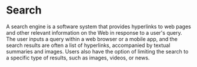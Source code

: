 # Search

A search engine is a software system that provides hyperlinks to web pages and other relevant information on the Web in response to a user's query. The user inputs a query within a web browser or a mobile app, and the search results are often a list of hyperlinks, accompanied by textual summaries and images. Users also have the option of limiting the search to a specific type of results, such as images, videos, or news.